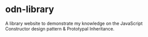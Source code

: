 # odn-library

A library website to demonstrate my knowledge on the JavaScript Constructor design pattern &amp; Prototypal Inheritance.
